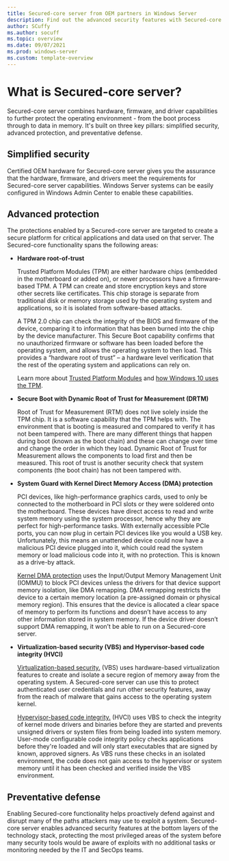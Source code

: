 ```yaml
---
title: Secured-core server from OEM partners in Windows Server
description: Find out the advanced security features with Secured-core server hardware from OEM partners.
author: SCuffy
ms.author: socuff
ms.topic: overview 
ms.date: 09/07/2021
ms.prod: windows-server
ms.custom: template-overview 
---
```


# What is Secured-core server?

Secured-core server combines hardware, firmware, and driver capabilities to further protect the operating environment - from the boot process through to data in memory. It's built on three key pillars: simplified security, advanced protection, and preventative defense.

## Simplified security

Certified OEM hardware for Secured-core server gives you the assurance that the hardware, firmware, and drivers meet the requirements for Secured-core server capabilities. Windows Server systems can be easily configured in Windows Admin Center to enable these capabilities.

## Advanced protection

The protections enabled by a Secured-core server are targeted to create a secure platform for critical applications and data used on that server. The Secured-core functionality spans the following areas:

- **Hardware root-of-trust**
    
    Trusted Platform Modules (TPM) are either hardware chips (embedded in the motherboard or added on), or newer processors have a firmware-based TPM.  A TPM can create and store encryption keys and store other secrets like certificates. This chip storage is separate from traditional disk or memory storage used by the operating system and applications, so it is isolated from software-based attacks.

    A TPM 2.0 chip can check the integrity of the BIOS and firmware of the device, comparing it to information that has been burned into the chip by the device manufacturer. This Secure Boot capability confirms that no unauthorized firmware or software has been loaded before the operating system, and allows the operating system to then load. This provides a “hardware root of trust” – a hardware level verification that the rest of the operating system and applications can rely on.

    Learn more about [Trusted Platform Modules](/windows/security/information-protection/tpm/trusted-platform-module-overview) and [how Windows 10 uses the TPM](/windows/security/information-protection/tpm/how-windows-uses-the-tpm).

-  **Secure Boot with Dynamic Root of Trust for Measurement (DRTM)**
    
    Root of Trust for Measurement (RTM) does not live solely inside the TPM chip. It is a software capability that the TPM helps with. The environment that is booting is measured and compared to verify it has not been tampered with. There are many different things that happen during boot (known as the boot chain) and these can change over time and change the order in which they load. Dynamic Root of Trust for Measurement allows the components to load first and then be measured. This root of trust is another security check that system components (the boot chain) has not been tampered with.

- **System Guard with Kernel Direct Memory Access (DMA) protection**
    
    PCI devices, like high-performance graphics cards, used to only be connected to the motherboard in PCI slots or they were soldered onto the motherboard. These devices have direct access to read and write system memory using the system processor, hence why they are perfect for high-performance tasks. With externally accessible PCIe ports, you can now plug in certain PCI devices like you would a USB key. Unfortunately, this means an unattended device could now have a malicious PCI device plugged into it, which could read the system memory or load malicious code into it, with no protection. This is known as a drive-by attack.

    [Kernel DMA protection](/windows/security/information-protection/kernel-dma-protection-for-thunderbolt) uses the Input/Output Memory Management Unit (IOMMU) to block PCI devices unless the drivers for that device support memory isolation, like DMA remapping. DMA remapping restricts the device to a certain memory location (a pre-assigned domain or physical memory region). This ensures that the device is allocated a clear space of memory to perform its functions and doesn’t have access to any other information stored in system memory. If the device driver doesn’t support DMA remapping, it won’t be able to run on a Secured-core server.

- **Virtualization-based security (VBS) and Hypervisor-based code integrity (HVCI)**
    
    [Virtualization-based security.](/windows-hardware/design/device-experiences/oem-vbs) (VBS) uses hardware-based virtualization features to create and isolate a secure region of memory away from the operating system. A Secured-core server can use this to protect authenticated user credentials and run other security features, away from the reach of malware that gains access to the operating system kernel.

    [Hypervisor-based code integrity.](/windows-hardware/design/device-experiences/oem-hvci-enablement) (HVCI) uses VBS to check the integrity of kernel mode drivers and binaries before they are started and prevents unsigned drivers or system files from being loaded into system memory. User-mode configurable code integrity policy checks applications before they're loaded and will only start executables that are signed by known, approved signers. As VBS runs these checks in an isolated environment, the code does not gain access to the hypervisor or system memory until it has been checked and verified inside the VBS environment.

## Preventative defense

Enabling Secured-core functionality helps proactively defend against and disrupt many of the paths attackers may use to exploit a system. Secured-core server enables advanced security features at the bottom layers of the technology stack, protecting the most privileged areas of the system before many security tools would be aware of exploits with no additional tasks or monitoring needed by the IT and SecOps teams.
